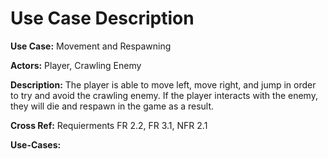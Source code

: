    # Use Case Description 
   
   **Use Case:** Movement and Respawning
   
   **Actors:** Player, Crawling Enemy
  
   **Description:** The player is able to move left, move right, and jump in order to try and avoid the crawling enemy. If the player interacts with the enemy, they will die and respawn in the game as a result.

  **Cross Ref:** Requierments FR 2.2, FR 3.1, NFR 2.1
  
  **Use-Cases:**
